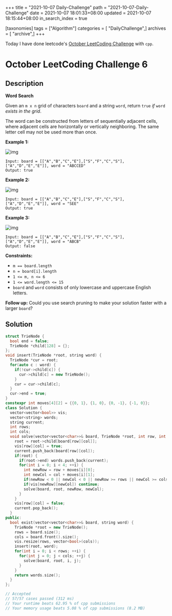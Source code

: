 +++
title = "2021-10-07 Daily-Challenge"
path = "2021-10-07-Daily-Challenge"
date = 2021-10-07 18:01:33+08:00
updated = 2021-10-07 18:15:44+08:00
in_search_index = true

[taxonomies]
tags = ["Algorithm"]
categories = [ "DailyChallenge",]
archives = [ "archive",]
+++

Today I have done leetcode's [October LeetCoding Challenge](https://leetcode.com/problems/word-search/) with `cpp`.

<!-- more -->

# October LeetCoding Challenge 6

## Description

**Word Search**

Given an `m x n` grid of characters `board` and a string `word`, return `true` *if* `word` *exists in the grid*.

The word can be constructed from letters of sequentially adjacent cells, where adjacent cells are horizontally or vertically neighboring. The same letter cell may not be used more than once.

 

**Example 1:**

![img](https://assets.leetcode.com/uploads/2020/11/04/word2.jpg)

```
Input: board = [["A","B","C","E"],["S","F","C","S"],["A","D","E","E"]], word = "ABCCED"
Output: true
```

**Example 2:**

![img](https://assets.leetcode.com/uploads/2020/11/04/word-1.jpg)

```
Input: board = [["A","B","C","E"],["S","F","C","S"],["A","D","E","E"]], word = "SEE"
Output: true
```

**Example 3:**

![img](https://assets.leetcode.com/uploads/2020/10/15/word3.jpg)

```
Input: board = [["A","B","C","E"],["S","F","C","S"],["A","D","E","E"]], word = "ABCB"
Output: false
```

 

**Constraints:**

- `m == board.length`
- `n = board[i].length`
- `1 <= m, n <= 6`
- `1 <= word.length <= 15`
- `board` and `word` consists of only lowercase and uppercase English letters.

 

**Follow up:** Could you use search pruning to make your solution faster with a larger `board`?

## Solution

``` cpp
struct TrieNode {
  bool end = false;
  TrieNode *child[128] = {};
};
void insert(TrieNode *root, string word) {
  TrieNode *cur = root;
  for(auto c : word) {
    if(!cur->child[c]) {
      cur->child[c] = new TrieNode();
    }
    cur = cur->child[c];
  }
  cur->end = true;
}
constexpr int moves[4][2] = {{0, 1}, {1, 0}, {0, -1}, {-1, 0}};
class Solution {
  vector<vector<bool>> vis;
  vector<string> words;
  string current;
  int rows;
  int cols;
  void solve(vector<vector<char>>& board, TrieNode *root, int row, int col) {
    root = root->child[board[row][col]];
    vis[row][col] = true;
    current.push_back(board[row][col]);
    if(root) {
      if(root->end) words.push_back(current);
      for(int i = 0; i < 4; ++i) {
        int newRow = row + moves[i][0];
        int newCol = col + moves[i][1];
        if(newRow < 0 || newCol < 0 || newRow >= rows || newCol >= cols) continue;
        if(vis[newRow][newCol]) continue;
        solve(board, root, newRow, newCol);
      }
    }
    vis[row][col] = false;
    current.pop_back();
  }
public:
  bool exist(vector<vector<char>>& board, string word) {
    TrieNode *root = new TrieNode();
    rows = board.size();
    cols = board.front().size();
    vis.resize(rows, vector<bool>(cols));
    insert(root, word);
    for(int i = 0; i < rows; ++i) {
      for(int j = 0; j < cols; ++j) {
        solve(board, root, i, j);
      }
    }
    return words.size();
  }
};

// Accepted
// 57/57 cases passed (312 ms)
// Your runtime beats 62.95 % of cpp submissions
// Your memory usage beats 5.08 % of cpp submissions (8.2 MB)
```
